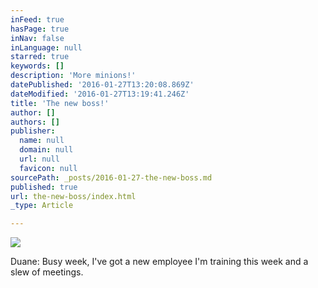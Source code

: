 ```yaml
---
inFeed: true
hasPage: true
inNav: false
inLanguage: null
starred: true
keywords: []
description: 'More minions!'
datePublished: '2016-01-27T13:20:08.869Z'
dateModified: '2016-01-27T13:19:41.246Z'
title: 'The new boss!'
author: []
authors: []
publisher:
  name: null
  domain: null
  url: null
  favicon: null
sourcePath: _posts/2016-01-27-the-new-boss.md
published: true
url: the-new-boss/index.html
_type: Article

---
```

![](https://the-grid-user-content.s3-us-west-2.amazonaws.com/e054d1e2-90eb-4f89-89af-bcf071e0030a.jpg)

Duane: Busy week, I've got a new employee I'm training this week and a slew of meetings.